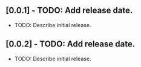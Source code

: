 ## [0.0.1] - TODO: Add release date.

* TODO: Describe initial release.

## [0.0.2] - TODO: Add release date.

* TODO: Describe initial release.
